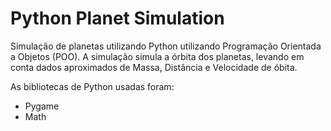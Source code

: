 # Python Planet Simulation

Simulação de planetas utilizando Python utilizando Programação Orientada a Objetos (POO).
A simulação simula a órbita dos planetas, levando em conta dados aproximados de Massa, Distância e Velocidade de óbita.

As bibliotecas de Python usadas foram:
- Pygame
- Math
